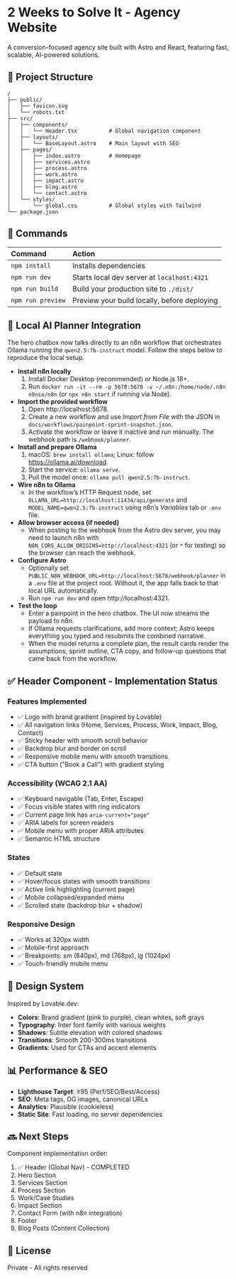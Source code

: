 # 2 Weeks to Solve It - Agency Website

A conversion-focused agency site built with Astro and React, featuring fast, scalable, AI-powered solutions.

## 🚀 Project Structure

```
/
├── public/
│   ├── favicon.svg
│   └── robots.txt
├── src/
│   ├── components/
│   │   └── Header.tsx          # Global navigation component
│   ├── layouts/
│   │   └── BaseLayout.astro    # Main layout with SEO
│   ├── pages/
│   │   ├── index.astro         # Homepage
│   │   ├── services.astro
│   │   ├── process.astro
│   │   ├── work.astro
│   │   ├── impact.astro
│   │   ├── blog.astro
│   │   └── contact.astro
│   └── styles/
│       └── global.css          # Global styles with Tailwind
└── package.json
```

## 🧞 Commands

| Command                   | Action                                           |
| :------------------------ | :----------------------------------------------- |
| `npm install`             | Installs dependencies                            |
| `npm run dev`             | Starts local dev server at `localhost:4321`      |
| `npm run build`           | Build your production site to `./dist/`          |
| `npm run preview`         | Preview your build locally, before deploying     |

## 🤖 Local AI Planner Integration

The hero chatbox now talks directly to an n8n workflow that orchestrates Ollama running the `qwen2.5:7b-instruct` model. Follow the steps below to reproduce the local setup.

- **Install n8n locally**
  1. Install Docker Desktop (recommended) or Node.js 18+.
  2. Run `docker run -it --rm -p 5678:5678 -v ~/.n8n:/home/node/.n8n n8nio/n8n` (or `npx n8n start` if running via Node).
- **Import the provided workflow**
  1. Open http://localhost:5678.
  2. Create a new workflow and use *Import from File* with the JSON in `docs/workflows/painpoint-sprint-snapshot.json`.
  3. Activate the workflow or leave it inactive and run manually. The webhook path is `/webhook/planner`.
- **Install and prepare Ollama**
  1. macOS: `brew install ollama`; Linux: follow https://ollama.ai/download.
  2. Start the service: `ollama serve`.
  3. Pull the model once: `ollama pull qwen2.5:7b-instruct`.
- **Wire n8n to Ollama**
  - In the workflow’s HTTP Request node, set `OLLAMA_URL=http://localhost:11434/api/generate` and `MODEL_NAME=qwen2.5:7b-instruct` using n8n’s *Variables* tab or `.env` file.
- **Allow browser access (if needed)**
  - When posting to the webhook from the Astro dev server, you may need to launch n8n with `N8N_CORS_ALLOW_ORIGINS=http://localhost:4321` (or `*` for testing) so the browser can reach the webhook.
- **Configure Astro**
  - Optionally set `PUBLIC_N8N_WEBHOOK_URL=http://localhost:5678/webhook/planner` in a `.env` file at the project root. Without it, the app falls back to that local URL automatically.
  - Run `npm run dev` and open http://localhost:4321.
- **Test the loop**
  - Enter a painpoint in the hero chatbox. The UI now streams the payload to n8n.
  - If Ollama requests clarifications, add more context; Astro keeps everything you typed and resubmits the combined narrative.
  - When the model returns a complete plan, the result cards render the assumptions, sprint outline, CTA copy, and follow-up questions that came back from the workflow.

## ✅ Header Component - Implementation Status

### Features Implemented
- ✅ Logo with brand gradient (inspired by Lovable)
- ✅ All navigation links (Home, Services, Process, Work, Impact, Blog, Contact)
- ✅ Sticky header with smooth scroll behavior
- ✅ Backdrop blur and border on scroll
- ✅ Responsive mobile menu with smooth transitions
- ✅ CTA button ("Book a Call") with gradient styling

### Accessibility (WCAG 2.1 AA)
- ✅ Keyboard navigable (Tab, Enter, Escape)
- ✅ Focus visible states with ring indicators
- ✅ Current page link has `aria-current="page"`
- ✅ ARIA labels for screen readers
- ✅ Mobile menu with proper ARIA attributes
- ✅ Semantic HTML structure

### States
- ✅ Default state
- ✅ Hover/focus states with smooth transitions
- ✅ Active link highlighting (current page)
- ✅ Mobile collapsed/expanded menu
- ✅ Scrolled state (backdrop blur + shadow)

### Responsive Design
- ✅ Works at 320px width
- ✅ Mobile-first approach
- ✅ Breakpoints: sm (640px), md (768px), lg (1024px)
- ✅ Touch-friendly mobile menu

## 🎨 Design System

Inspired by Lovable.dev:
- **Colors**: Brand gradient (pink to purple), clean whites, soft grays
- **Typography**: Inter font family with various weights
- **Shadows**: Subtle elevation with colored shadows
- **Transitions**: Smooth 200-300ms transitions
- **Gradients**: Used for CTAs and accent elements

## 📊 Performance & SEO

- **Lighthouse Target**: ≥95 (Perf/SEO/Best/Access)
- **SEO**: Meta tags, OG images, canonical URLs
- **Analytics**: Plausible (cookieless)
- **Static Site**: Fast loading, no server dependencies

## 🔜 Next Steps

Component implementation order:
1. ✅ Header (Global Nav) - COMPLETED
2. Hero Section
3. Services Section
4. Process Section
5. Work/Case Studies
6. Impact Section
7. Contact Form (with n8n integration)
8. Footer
9. Blog Posts (Content Collection)

## 📝 License

Private - All rights reserved
